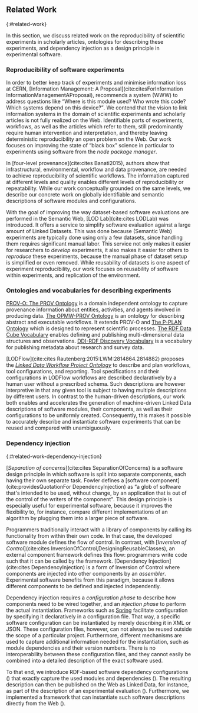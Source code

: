 ## Related Work
{:#related-work}

In this section, we discuss related work on the reproducibility of scientific experiments in scholarly articles,
ontologies for describing these experiments, and dependency injection as a design principle in experimental software.

### Reproducibility of software experiments
In order to better keep track of experiments and minimise information loss at CERN, [Information Management: A Proposal](cite:citesForInformation InformationManagementAProposal), recommends a system (WWW) to address questions like <q>Where is this module used? Who wrote this code? Which systems depend on this device?</q>. We contend that the vision to link information systems in the domain of scientific experiments and scholarly articles is not fully realized on the Web. Identifiable parts of experiments, workflows, as well as the articles which refer to them, still predominantly require human intervention and interpretation, and thereby leaving deterministic reproducibility an open problem on the Web. Our work focuses on improving the state of <q>black box</q> science in particular to experiments using software from the <cite>node package manager</cite>.

In [four-level provenance](cite:cites Banati2015), authors show that infrastructural, environmental, workflow and data provenance, are needed to achieve reproducibility of scientific workflows.
The information captured at different levels and quality enables different levels of reproducibility or repeatability.
While our work conceptually grounded on the same levels, we describe our concrete work on globally identifiable and semantic descriptions of software modules and configurations.

With the goal of improving the way dataset-based software evaluations are performed in the Semantic Web,
[LOD Lab](cite:cites LODLab) was introduced.
It offers a service to simplify software evaluation
against a large amount of Linked Datasets.
This was done because (Semantic Web) experiments are typically done using only a few datasets,
since handling them requires significant manual labor.
This service not only makes it easier for researchers to _develop_ experiments,
it also makes it easier for others to _reproduce_ these experiments,
because the manual phase of dataset setup is simplified or even removed.
While reusability of datasets is one aspect of experiment reproducibility,
our work focuses on reusability of software within experiments, and replication of the environment.

### Ontologies and vocabularies for describing experiments
[PROV-O: The PROV Ontology](https://www.w3.org/TR/prov-o/) is a domain independent ontology to capture provenance information about entities, activities, and agents involved in producing data. [The OPMW-PROV Ontology](http://www.opmw.org/model/OPMW/) is an ontology for describing abstract and executable workflows. It extends PROV-O and [The P-PLAN Ontology](http://vocab.linkeddata.es/p-plan/) which is designed to represent scientific processes. [The RDF Data Cube Vocabulary](https://www.w3.org/TR/vocab-data-cube/) enables defining and publishing multi-dimensional data structures and observations. [DDI-RDF Discovery Vocabulary](http://rdf-vocabulary.ddialliance.org/discovery.html) is a vocabulary for publishing metadata about research and survey data.

[LODFlow](cite:cites Rautenberg:2015:LWM:2814864.2814882) proposes the <cite><a href="https://github.com/AKSW/ldwpo">Linked Data Workflow Project Ontology</a></cite> to describe and plan workflows, tool configurations, and reporting.
Tool specifications and their configurations in LODFlow workflows are described declaratively by a human user without a prescribed schema.
Such descriptions are however interpretive in that any given tool is subject to having multiple descriptions by different users.
In contrast to the human-driven descriptions, our work both enables and accelerates the generation of machine-driven Linked Data descriptions of software modules, their components, as well as their configurations to be uniformly created.
Consequently, this makes it possible to accurately describe and instantiate software experiments that can be reused and compared with unambiguously.

### Dependency injection
{:#related-work-dependency-injection}

[_Separation of concerns_](cite:cites SeparationOfConcerns) is a software design principle in which software is
split into separate components, each having their own separate task.
Fowler defines a [software component](cite:providesQuotationFor DependencyInjection) as
<q>a glob of software that's intended to be used, without change, by an application that is out of the control of the writers of the component</q>.
This design principle is especially useful for experimental software,
because it improves the flexibility to, for instance,
compare different implementations of an algorithm
by plugging them into a larger piece of software.

Programmers traditionally interact with a library of components
by calling its functionality from within their own code.
In that case, the developed software module defines the flow of control.
In contrast, with [_Inversion of Control_](cite:cites InversionOfControl,DesigningReusableClasses),
an external component framework defines this flow:
programmers write code such that it can be called by the framework.
[Dependency Injection](cite:cites DependencyInjection) is a form of Inversion of Control where components
are injected into other components by an _assembler_.
Experimental software benefits from this paradigm,
because it allows different components to be defined and injected independently.

Dependency injection requires a _configuration phase_
to describe how components need to be wired together,
and an _injection phase_ to perform the actual instantiation.
Frameworks such as [Spring](https://projects.spring.io/spring-framework/)
facilitate configuration by specifying it declaratively in a configuration file.
That way, a specific software configuration can be instantiated
by merely describing it in XML or JSON.
These configuration files, however,
can not always be reused outside the scope of a particular project.
Furthermore, different mechanisms are used
to capture additional information needed for the instantiation,
such as module dependencies and their version numbers.
There is no interoperability between these configuration files,
and they cannot easily be combined into a detailed description
of the exact software used.

To that end, we introduce RDF-based software dependency configurations
([](#describing-components))
that exactly capture the used modules and dependencies
([](#describing-modules)).
The resulting description can then be published on the Web as Linked Data,
for instance, as part of the description of an experimental evaluation
([](#use-case)).
Furthermore, we implemented a framework
that can instantiate such software descriptions
directly from the Web
([](#instantiating)).
